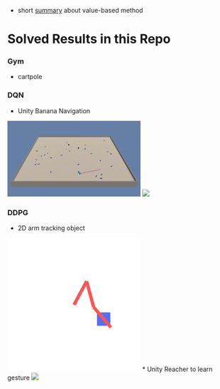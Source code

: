 * short [summary](./documents/value-based.pdf) about value-based method

# Solved Results in this Repo
### Gym
* cartpole

### DQN
* Unity Banana Navigation
<img src="./imgs/banana.png"  width="300" />
<img src="https://user-images.githubusercontent.com/10624937/42135619-d90f2f28-7d12-11e8-8823-82b970a54d7e.gif"  width="300" />

### DDPG
* 2D arm tracking object
<img src="./imgs/arm2d_test.gif"  width="300" />
* Unity Reacher to learn gesture
<img src="https://user-images.githubusercontent.com/10624937/43851024-320ba930-9aff-11e8-8493-ee547c6af349.gif"  width="300" />

